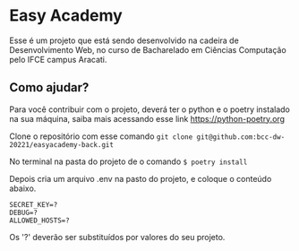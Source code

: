 # Easy Academy
Esse é um projeto que está sendo desenvolvido na cadeira de Desenvolvimento Web,
no curso de Bacharelado em Ciências Computação pelo IFCE campus Aracati.

## Como ajudar?
Para você contribuir com o projeto, deverá ter o python e o poetry instalado na sua máquina,
saiba mais acessando esse link https://python-poetry.org

Clone o repositório com esse comando 
`git clone git@github.com:bcc-dw-20221/easyacademy-back.git`

No terminal na pasta do projeto de o comando 
`$ poetry install`

Depois cria um arquivo .env na pasto do projeto, e coloque o conteúdo abaixo.
```
SECRET_KEY=?
DEBUG=?
ALLOWED_HOSTS=?
```
Os '?' deverão ser substituídos por valores do seu projeto. 
